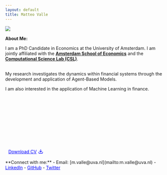 ```yaml
---
layout: default
title: Matteo Valle
---
```


<img src="{{ site.baseurl }}/assets/images/profile2.png" align="left" style="max-width: 30%; height: auto; margin-right: 15px;"/>

<br/>

**About Me:**

I am a PhD Candidate in Economics at the University of Amsterdam.
I am jointly affiliated with the [**Amsterdam School of Economics**](https://ase.uva.nl/) and the [**Computational Science Lab (CSL)**](https://uva.computationalscience.nl/).

<br/>
My research investigates the dynamics within financial systems through the development and application of Agent-Based Models.
<br/>

I am also interested in the application of Machine Learning in finance.

<br/>
<br/>
<br/>
<br/>
<br/>
<br/>
<br/>
<br/>
<br/>
<br/>
<a href="{{ site.baseurl }}/assets/cv/Matteo_Valle_CV_may25.pdf" style="color:blue; display:inline-flex; align-items:center; margin-left:10px;"><span style="margin-right:5px;">Download CV</span><svg xmlns="http://www.w3.org/2000/svg" width="16" height="16" viewBox="0 0 24 24" fill="none" stroke="currentColor" stroke-width="2" stroke-linecap="round" stroke-linejoin="round"><path d="M21 15v4a2 2 0 0 1-2 2H5a2 2 0 0 1-2-2v-4"></path><polyline points="7 10 12 15 17 10"></polyline><line x1="12" y1="15" x2="12" y2="3"></line></svg></a>

<br/>
<br/>
**Connect with me:**
- <a> Email: [m.valle@uva.nl](mailto:m.valle@uva.nl)</a>
- <a href="https://www.linkedin.com/in/matteovallemv" style="color:blue;">LinkedIn</a>
- <a href="https://github.com/vallematteo" style="color:blue;">GitHub</a>
- <a href="https://x.com/mttvalle" style="color:blue;">Twitter</a>
